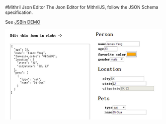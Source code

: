 #Mithril Json Editor
The Json Editor for MithrilJS, follow the JSON Schema specification.

See [JSBin DEMO](http://jsbin.com/bimoto/edit?html,output)

<img src="screenshot.jpg" width="710" />
